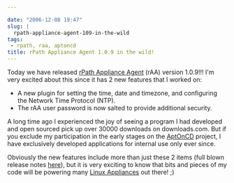 ```yaml
---

date: "2006-12-08 19:47"
slug: |
  rpath-appliance-agent-109-in-the-wild
tags:
 - rpath, raa, aptoncd
title: rPath Appliance Agent 1.0.9 in the wild!
---
```


Today we have released [rPath Appliance
Agent](http://wiki.rpath.com/wiki/rPath_Appliance_Agent) (rAA) version
1.0.9!!! I'm very excited about this since it has 2 new features that I
worked on:

-   A new plugin for setting the time, date and timezone, and
    configuring the Network Time Protocol (NTP).
-   The rAA user password is now salted to provide additional security.

A long time ago I experienced the joy of seeing a program I had
developed and open sourced pick up over 30000 downloads on
downloads.com. But if you exclude my participation in the early stages
on the [AptOnCD](http://aptoncd.sourceforge.net/develop.html#people)
project, I have exclusively developed applications for internal use only
ever since.

Obviously the new features include more than just these 2 items (full
blown release notes
[here](http://blogs.conary.com/index.php/rAA/2006/12/08/rpath_appliance_agent_1_0_9_released)),
but it is very exciting to know that bits and pieces of my code will be
powering many [Linux Appliances](http://www.rpath.com/corp/) out there!
;)
